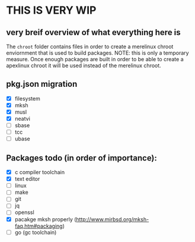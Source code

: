 # THIS IS VERY WIP

## very breif overview of what everything here is
The `chroot` folder contains files in order to create a merelinux chroot enviornment that is used to build packages. NOTE: this is only a temporary measure. Once enough packages are built in order to be able to create a apexlinux chroot it will be used instead of the merelinux chroot.

## pkg.json migration
- [x] filesystem
- [x] mksh
- [x] musl
- [x] neatvi
- [ ] sbase
- [ ] tcc
- [ ] ubase

## Packages todo (in order of importance):
- [x] c compiler toolchain
- [x] text editor
- [ ] linux
- [ ] make
- [ ] git
- [ ] jq
- [ ] openssl
- [x] pacakge mksh properly (http://www.mirbsd.org/mksh-faq.htm#packaging)
- [ ] go (gc toolchain)

